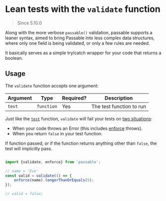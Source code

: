 # Lean tests with the `validate` function
> Since 5.10.0

Along with the more verbose `passable()` validation, passable supports a leaner syntax, aimed to bring Passable into less complex data structures, where only one field is being validated, or only a few rules are needed.

It basically serves as a simple try/catch wrapper for your code that returns a boolean.

## Usage

The `validate` function accepts one argument:

| Argument   | Type       | Required? | Description |
|------------|------------|-----------|-------------|
| `test`     | `function` | Yes       | The test function to run |

Just like the [`test`](../test/index.md) function, `validate` will fail your tests on [two situations](../test/how_to_fail.md):
* When your code throws an Error (this includes [enforce](../enforce/README.md) throws).
* When you return `false` in your test function.

If function passed, or if the function returns anything other than `false`, the test will implicitly pass.

```js

import {validate, enforce} from 'passable';

// name = 'Eve'
const valid = validate(() => {
    enforce(name).longerThanOrEquals(5);
});

// valid = false;
```